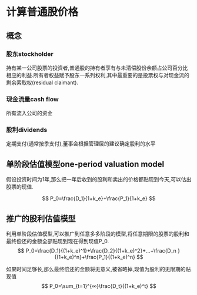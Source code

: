  
# 计算普通股价格

## 概念

### 股东stockholder

持有某一公司股票的投资者,普通股的持有者享有与未清偿股份余额占公司百分比相应的利益.所有者权益赋予股东一系列权利,其中最重要的是投票权与对现金流的剩余索取权(residual claimant).

### 现金流量cash flow

所有流入公司的资金

### 股利dividends

定期支付(通常按季支付),董事会根据管理层的建议确定股利的水平

## 单阶段估值模型one-period valuation model

假设投资时间为1年,那么把一年后收到的股利和卖出的价格都贴现到今天,可以估出股票的现值.

$$
P_0=\frac{D_1}{1+k_e}+\frac{P_1}{1+k_e}
$$

## 推广的股利估值模型

利用单阶段估值模型,可以推广到任意多多阶段的模型,将任意期限的股票的股利和最终偿还的金额全部贴现到现在得到现值P_0.
$$
P_0=\frac{D_1}{(1+k_e)^1}+\frac{D_2}{(1+k_e)^2}+…+\frac{D_n
}{(1+k_e)^n}+\frac{P_1}{(1+k_e)^n}
$$

如果时间足够长,那么最终偿还的金额将无意义,被省略掉,现值为股利的无限期的贴现值
$$
P_0=\sum_{t=1}^{∞}\frac{D_t}{(1+k_e)^t}  
$$

